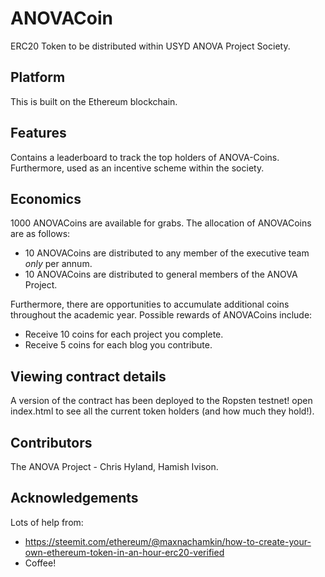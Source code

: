# ANOVACoin
ERC20 Token to be distributed within USYD ANOVA Project Society.

## Platform
This is built on the Ethereum blockchain.

## Features
Contains a leaderboard to track the top holders of ANOVA-Coins. Furthermore, used as an incentive scheme within the society.

## Economics
1000 ANOVACoins are available for grabs. The allocation of ANOVACoins are as follows:
* 10 ANOVACoins are distributed to any member of the executive team _only_ per annum.  
* 10 ANOVACoins are distributed to general members of the ANOVA Project.

Furthermore, there are opportunities to accumulate additional coins throughout the academic year. Possible rewards of ANOVACoins include:
* Receive 10 coins for each project you complete.
* Receive 5 coins for each blog you contribute.

## Viewing contract details

A version of the contract has been deployed to the Ropsten testnet! open index.html to see all the current token holders (and how much they hold!).

## Contributors
The ANOVA Project - Chris Hyland, Hamish Ivison.

## Acknowledgements
Lots of help from:
* https://steemit.com/ethereum/@maxnachamkin/how-to-create-your-own-ethereum-token-in-an-hour-erc20-verified
* Coffee!
